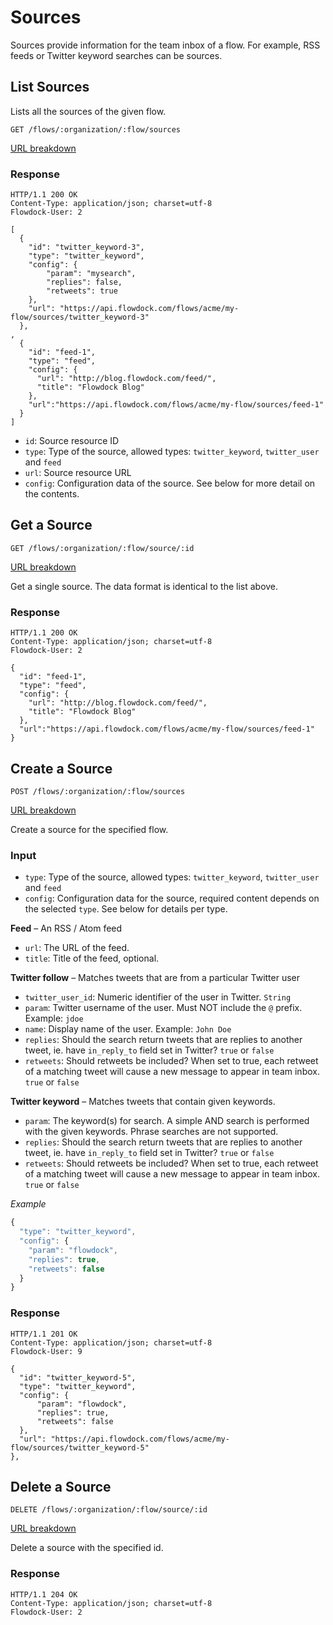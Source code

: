 # Sources

Sources provide information for the team inbox of a flow. For example, RSS feeds or Twitter keyword searches can be sources.

## List Sources

Lists all the sources of the given flow.

```
GET /flows/:organization/:flow/sources
```
[URL breakdown](rest#/url-breakdown)

### Response
```
HTTP/1.1 200 OK
Content-Type: application/json; charset=utf-8
Flowdock-User: 2
```
```
[
  {
    "id": "twitter_keyword-3",
    "type": "twitter_keyword",
    "config": {
        "param": "mysearch",
        "replies": false,
        "retweets": true
    },
    "url": "https://api.flowdock.com/flows/acme/my-flow/sources/twitter_keyword-3"
  },
,
  {
    "id": "feed-1",
    "type": "feed",
    "config": {
      "url": "http://blog.flowdock.com/feed/",
      "title": "Flowdock Blog"
    },
    "url":"https://api.flowdock.com/flows/acme/my-flow/sources/feed-1"
  }
]
```

* `id`: Source resource ID
* `type`: Type of the source, allowed types: `twitter_keyword`, `twitter_user` and `feed`
* `url`: Source resource URL
* `config`: Configuration data of the source. See below for more detail on the contents.

## Get a Source
```
GET /flows/:organization/:flow/source/:id
```
[URL breakdown](rest#/url-breakdown)

Get a single source. The data format is identical to the list above.

### Response
```
HTTP/1.1 200 OK
Content-Type: application/json; charset=utf-8
Flowdock-User: 2
```
```
{
  "id": "feed-1",
  "type": "feed",
  "config": {
    "url": "http://blog.flowdock.com/feed/",
    "title": "Flowdock Blog"
  },
  "url":"https://api.flowdock.com/flows/acme/my-flow/sources/feed-1"
}
```

## Create a Source
```
POST /flows/:organization/:flow/sources
```
[URL breakdown](rest#/url-breakdown)

Create a source for the specified flow.

### Input

* `type`: Type of the source, allowed types: `twitter_keyword`, `twitter_user` and `feed`
* `config`: Configuration data for the source, required content depends on the selected `type`. See below for details per type.

**Feed** &ndash; An RSS / Atom feed

* `url`: The URL of the feed.
* `title`: Title of the feed, optional.

**Twitter follow** &ndash; Matches tweets that are from a particular Twitter user

* `twitter_user_id`: Numeric identifier of the user in Twitter. `String`
* `param`: Twitter username of the user. Must NOT include the `@` prefix. Example: `jdoe`
* `name`: Display name of the user. Example: `John Doe`
* `replies`: Should the search return tweets that are replies to another tweet, ie. have `in_reply_to` field set in Twitter? `true` or `false`
* `retweets`: Should retweets be included? When set to true, each retweet of a matching tweet will cause a new message to appear in team inbox. `true` or `false`

**Twitter keyword** &ndash; Matches tweets that contain given keywords.

* `param`: The keyword(s) for search. A simple AND search is performed with the given keywords. Phrase searches are not supported.
* `replies`: Should the search return tweets that are replies to another tweet, ie. have `in_reply_to` field set in Twitter? `true` or `false`
* `retweets`: Should retweets be included? When set to true, each retweet of a matching tweet will cause a new message to appear in team inbox. `true` or `false`

_Example_

```javascript
{
  "type": "twitter_keyword",
  "config": {
    "param": "flowdock",
    "replies": true,
    "retweets": false
  }
}
```

### Response
```
HTTP/1.1 201 OK
Content-Type: application/json; charset=utf-8
Flowdock-User: 9
```
```
{
  "id": "twitter_keyword-5",
  "type": "twitter_keyword",
  "config": {
      "param": "flowdock",
      "replies": true,
      "retweets": false
  },
  "url": "https://api.flowdock.com/flows/acme/my-flow/sources/twitter_keyword-5"
},
```

## Delete a Source
```
DELETE /flows/:organization/:flow/source/:id
```
[URL breakdown](rest#/url-breakdown)

Delete a source with the specified id.

### Response
```
HTTP/1.1 204 OK
Content-Type: application/json; charset=utf-8
Flowdock-User: 2
```

